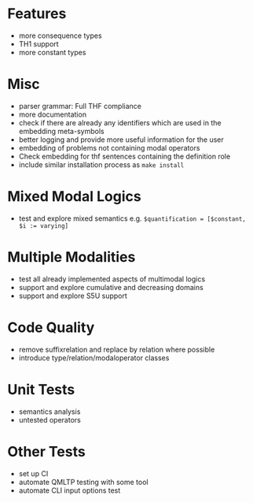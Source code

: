 # Features
* more consequence types
* TH1 support
* more constant types

# Misc
* parser grammar: Full THF compliance
* more documentation
* check if there are already any identifiers which are used in the embedding meta-symbols
* better logging and provide more useful information for the user
* embedding of problems not containing modal operators
* Check embedding for thf sentences containing the definition role
* include similar installation process as ```make install```

# Mixed Modal Logics
* test and explore mixed semantics e.g. ```$quantification = [$constant, $i := varying]```

# Multiple Modalities
* test all already implemented aspects of multimodal logics
* support and explore cumulative and decreasing domains
* support and explore S5U support

# Code Quality
* remove suffixrelation and replace by relation where possible
* introduce type/relation/modaloperator classes

# Unit Tests
* semantics analysis
* untested operators

# Other Tests
* set up CI
* automate QMLTP testing with some tool
* automate CLI input options test
